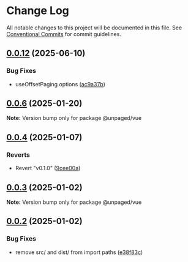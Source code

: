 # Change Log

All notable changes to this project will be documented in this file.
See [Conventional Commits](https://conventionalcommits.org) for commit guidelines.

## [0.0.12](https://github.com/Myshkouski/unpaged/compare/v0.0.11...v0.0.12) (2025-06-10)


### Bug Fixes

* useOffsetPaging options ([ac9a37b](https://github.com/Myshkouski/unpaged/commit/ac9a37b21788bd1ffd7f10feee5d8bd79daeda73))





## [0.0.6](https://github.com/Myshkouski/unpaged/compare/v0.0.5...v0.0.6) (2025-01-20)

**Note:** Version bump only for package @unpaged/vue





## [0.0.4](https://github.com/Myshkouski/unpaged/compare/v0.1.0...v0.0.4) (2025-01-07)


### Reverts

* Revert "v0.1.0" ([9cee00a](https://github.com/Myshkouski/unpaged/commit/9cee00ae90086e8be7b353d85e55cfdd91bdb706))





## [0.0.3](https://github.com/Myshkouski/unpaged/compare/v0.0.2...v0.0.3) (2025-01-02)

**Note:** Version bump only for package @unpaged/vue





## [0.0.2](https://github.com/Myshkouski/unpaged/compare/v0.0.1...v0.0.2) (2025-01-02)


### Bug Fixes

* remove src/ and dist/ from import paths ([e38f83c](https://github.com/Myshkouski/unpaged/commit/e38f83c5d01ce776b17c9ff48570e2b436f486d7))
